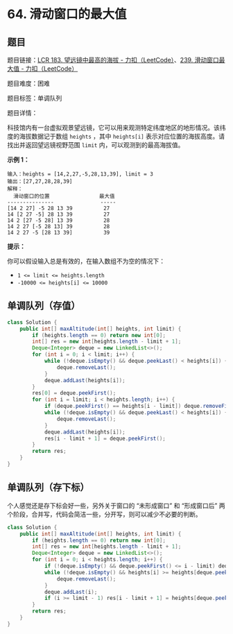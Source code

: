 # 64. 滑动窗口的最大值

## 题目

题目链接：[LCR 183. 望远镜中最高的海拔 - 力扣（LeetCode）](https://leetcode.cn/problems/hua-dong-chuang-kou-de-zui-da-zhi-lcof/description/)、[239. 滑动窗口最大值 - 力扣（LeetCode）](https://leetcode.cn/problems/sliding-window-maximum/description/)

题目难度：困难

题目标签：单调队列

题目详情：

科技馆内有一台虚拟观景望远镜，它可以用来观测特定纬度地区的地形情况。该纬度的海拔数据记于数组 `heights` ，其中 `heights[i]` 表示对应位置的海拔高度。请找出并返回望远镜视野范围 `limit` 内，可以观测到的最高海拔值。

**示例 1：**

```
输入：heights = [14,2,27,-5,28,13,39], limit = 3
输出：[27,27,28,28,39]
解释：
  滑动窗口的位置                最大值
---------------               -----
[14 2 27] -5 28 13 39          27
14 [2 27 -5] 28 13 39          27
14 2 [27 -5 28] 13 39          28
14 2 27 [-5 28 13] 39          28
14 2 27 -5 [28 13 39]          39
```

**提示：**

你可以假设输入总是有效的，在输入数组不为空的情况下：

- `1 <= limit <= heights.length`
- `-10000 <= heights[i] <= 10000`



## 单调队列（存值）

``` java
class Solution {
    public int[] maxAltitude(int[] heights, int limit) {
        if (heights.length == 0) return new int[0];
        int[] res = new int[heights.length - limit + 1];
        Deque<Integer> deque = new LinkedList<>();
        for (int i = 0; i < limit; i++) {
            while (!deque.isEmpty() && deque.peekLast() < heights[i]) {
                deque.removeLast();
            }
            deque.addLast(heights[i]);
        }
        res[0] = deque.peekFirst();
        for (int i = limit; i < heights.length; i++) {
            if (deque.peekFirst() == heights[i - limit]) deque.removeFirst();
            while (!deque.isEmpty() && deque.peekLast() < heights[i]) {
                deque.removeLast();
            }
            deque.addLast(heights[i]);
            res[i - limit + 1] = deque.peekFirst();
        }
        return res;
    }
}
```



## 单调队列（存下标）

个人感觉还是存下标会好一些，另外关于窗口的 “未形成窗口” 和 “形成窗口后” 两个阶段，合并写，代码会简洁一些，分开写，则可以减少不必要的判断。

``` java
class Solution {
    public int[] maxAltitude(int[] heights, int limit) {
        if (heights.length == 0) return new int[0];
        int[] res = new int[heights.length - limit + 1];
        Deque<Integer> deque = new LinkedList<>();
        for (int i = 0; i < heights.length; i++) {
            if (!deque.isEmpty() && deque.peekFirst() <= i - limit) deque.removeFirst();
            while (!deque.isEmpty() && heights[i] >= heights[deque.peekLast()]) {
                deque.removeLast();
            }
            deque.addLast(i);
            if (i >= limit - 1) res[i - limit + 1] = heights[deque.peekFirst()];
        }
        return res;
    }
}
```

